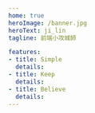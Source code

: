 ```yaml
---
home: true
heroImage: /banner.jpg
heroText: ji_lin
tagline: 前端小攻城師

features:
- title: Simple
  details: 
- title: Keep
  details: 
- title: Believe
  details: 
---
```

